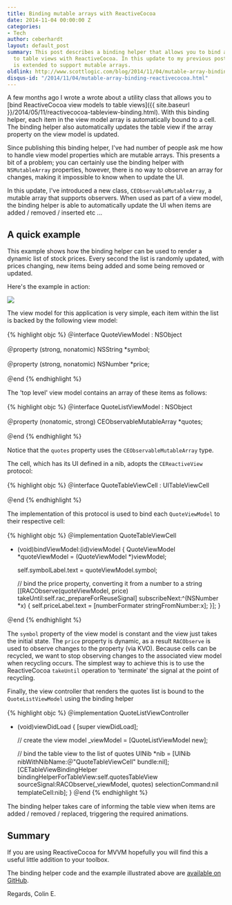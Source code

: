 ```yaml
---
title: Binding mutable arrays with ReactiveCocoa
date: 2014-11-04 00:00:00 Z
categories:
- Tech
author: ceberhardt
layout: default_post
summary: This post describes a binding helper that allows you to bind arrays directly
  to table views with ReactiveCocoa. In this update to my previous post, the helper
  is extended to support mutable arrays.
oldlink: http://www.scottlogic.com/blog/2014/11/04/mutable-array-binding-reactivecocoa.html
disqus-id: "/2014/11/04/mutable-array-binding-reactivecocoa.html"
---
```


A few months ago I wrote a wrote about a utility class that allows you to [bind ReactiveCocoa view models to table views]({{ site.baseurl }}/2014/05/11/reactivecocoa-tableview-binding.html). With this binding helper, each item in the view model array is automatically bound to a cell. The binding helper also automatically updates the table view if the array property on the view model is updated.

Since publishing this binding helper, I've had  number of people ask me how to handle view model properties which are mutable arrays. This presents a bit of a problem; you can certainly use the binding helper with `NSMutableArray` properties, however, there is no way to observe an array for changes, making it impossible to know when to update the UI.

In this update, I've introduced a new class, `CEObservableMutableArray`, a mutable array that supports observers. When used as part of a view model, the binding helper is able to automatically update the UI when items are added / removed / inserted etc ...

## A quick example

This example shows how the binding helper can be used to render a dynamic list of stock prices. Every second the list is randomly updated, with prices changing, new items being added and some being removed or updated.

Here's the example in action:

<img src="{{ site.baseurl }}/ceberhardt/assets/quotes.gif" />

The view model for this application is very simple, each item within the list is backed by the following view model:

{% highlight objc %}
＠interface QuoteViewModel : NSObject

＠property (strong, nonatomic) NSString *symbol;

＠property (strong, nonatomic) NSNumber *price;

＠end
{% endhighlight %}

The 'top level' view model contains an array of these items as follows:


{% highlight objc %}
＠interface QuoteListViewModel : NSObject

＠property (nonatomic, strong) CEObservableMutableArray *quotes;

＠end
{% endhighlight %}

Notice that the `quotes` property uses the `CEObservableMutableArray` type.

The cell, which has its UI defined in a nib, adopts the `CEReactiveView` protocol:

{% highlight objc %}
＠interface QuoteTableViewCell : UITableViewCell<CEReactiveView>

＠end
{% endhighlight %}

The implementation of this protocol is used to bind each `QuoteViewModel` to their respective cell:

{% highlight objc %}
＠implementation QuoteTableViewCell 

- (void)bindViewModel:(id)viewModel {
  QuoteViewModel *quoteViewModel = (QuoteViewModel *)viewModel;
  
  self.symbolLabel.text = quoteViewModel.symbol;
  
  // bind the price property, converting it from a number to a string
  [[RACObserve(quoteViewModel, price)
    takeUntil:self.rac_prepareForReuseSignal]
    subscribeNext:^(NSNumber *x) {
      self.priceLabel.text = [numberFormater stringFromNumber:x];
    }];
}

＠end
{% endhighlight %}

The `symbol` property of the view model is constant and the view just takes the initial state. The `price` property is dynamic, as a result `RACObserve` is used to observe changes to the property (via KVO). Because cells can be recycled, we want to stop observing changes to the associated view model when recycling occurs. The simplest way to achieve this is to use the ReactiveCocoa `takeUntil` operation to 'terminate' the signal at the point of recycling.

Finally, the view controller that renders the quotes list is bound to the `QuoteListViewModel` using the binding helper

{% highlight objc %}
＠implementation QuoteListViewController

- (void)viewDidLoad {
  [super viewDidLoad];
  
  // create the view model
  _viewModel = [QuoteListViewModel new];

  // bind the table view to the list of quotes
  UINib *nib = [UINib nibWithNibName:＠"QuoteTableViewCell" bundle:nil];
  [CETableViewBindingHelper
      bindingHelperForTableView:self.quotesTableView                
                   sourceSignal:RACObserve(_viewModel, quotes)
               selectionCommand:nil
                   templateCell:nib];
}
＠end 
{% endhighlight %}

The binding helper takes care of informing the table view when items are added / removed / replaced, triggering the required animations.

## Summary

If you are using ReactiveCocoa for MVVM hopefully you will find this a useful little addition to your toolbox. 

The binding helper code and the example illustrated above are [available on GitHub](https://github.com/ColinEberhardt/CETableViewBinding).

Regards, Colin E.























